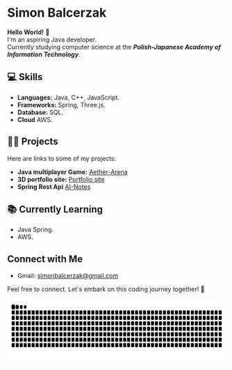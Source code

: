 # Simon Balcerzak

**Hello World!** 👋  
I'm an aspiring Java developer.  
Currently studying computer science at the ***Polish-Japanese Academy of Information Technology***.  
## 💻 Skills
- **Languages:** Java, C++, JavaScript.
- **Frameworks:** Spring, Three.js. 
- **Database:** SQL.
- **Cloud** AWS.

## 👨‍💻 Projects
Here are links to some of my projects:
- **Java multiplayer Game:** [Aether-Arena](https://github.com/PerfectPurplee/Aether-Arena)
- **3D portfolio site:** [Portfolio site ](https://github.com/PerfectPurplee/portfolio-site)
- **Spring Rest Api** [AI-Notes](https://github.com/PerfectPurplee/AINotesBackend)

## 📚 Currently Learning
- Java Spring.
- AWS.


## Connect with Me
- Gmail: [simonbalcerzak@gmail.com](mailto:simonbalcerzak@gmail.com)

Feel free to connect. Let's embark on this coding journey together! 🚀

<img src="https://raw.githubusercontent.com/PerfectPurplee/PerfectPurplee/output/snake.svg" alt="Snake animation" height="150" />

###





